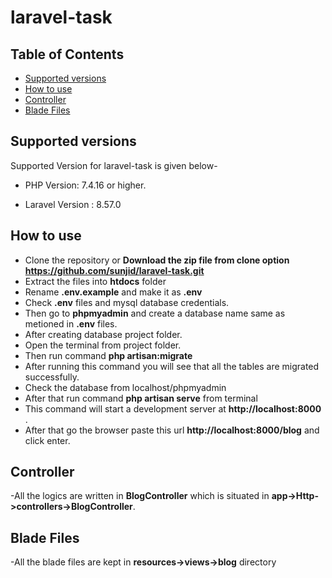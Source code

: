 # laravel-task
 ## Table of Contents  
- [Supported versions](#supported-versions)  
- [How to use](#how-to-use)
- [Controller](#Controller)
- [Blade Files](#blade-Files)

## Supported versions

Supported Version for laravel-task is given below-
    
- PHP Version: 7.4.16 or higher. 

- Laravel Version : 8.57.0

## How to use

- Clone the repository or  __Download the zip file from clone option https://github.com/sunjid/laravel-task.git__
- Extract the files into __htdocs__ folder
- Rename __.env.example__ and make it as __.env__
- Check __.env__ files and  mysql database credentials.
- Then go to __phpmyadmin__ and create a database name same as metioned in __.env__ files.
- After creating database project folder.
- Open the terminal from project folder. 
- Then run command __php artisan:migrate__ 
- After running this command you will see that all the tables are migrated successfully.
- Check the database from localhost/phpmyadmin
- After that run command __php artisan serve__ from terminal 
- This command will start a development server at __http://localhost:8000__ .   
- After that go the browser paste this url __http://localhost:8000/blog__  and click enter.

## Controller
 -All the logics are written in __BlogController__  which is situated in __app->Http->controllers->BlogController__.
 
 ## Blade Files
 -All the blade files are kept in __resources->views->blog__ directory
